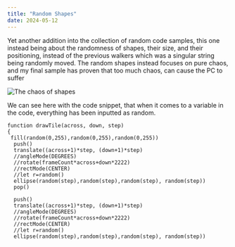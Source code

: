 ```yaml
---
title: "Random Shapes"
date: 2024-05-12
---
```

Yet another addition into the collection of random code samples, this one instead being about the randomness of shapes, their size, and their positioning, instead of the previous walkers which was a singular
string being randomly moved. The random shapes instead focuses on pure chaos, and my final sample has proven that too much chaos, can cause the PC to suffer

![The chaos of shapes](/My-coding-blog/_posts/images/randomshapes.png)

We can see here with the code snippet, that when it comes to a variable in the code, everything has been inputted as random.
```
function drawTile(across, down, step)
{
 fill(random(0,255),random(0,255),random(0,255))
  push()
  translate((across+1)*step, (down+1)*step)
  //angleMode(DEGREES)
  //rotate(frameCount*across+down*2222)
  //rectMode(CENTER)
  //let r=random()
  ellipse(random(step),random(step),random(step), random(step))
  pop()
  
  push()
  translate((across+1)*step, (down+1)*step)
  //angleMode(DEGREES)
  //rotate(frameCount*across+down*2222)
  //rectMode(CENTER)
  //let r=random()
  ellipse(random(step),random(step),random(step), random(step))
```
